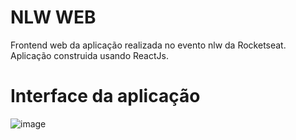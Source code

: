 # NLW WEB
Frontend web da aplicação realizada no evento nlw da Rocketseat. Aplicação construida usando ReactJs.

# Interface da aplicação
![image](https://user-images.githubusercontent.com/42443254/200183473-187fc161-b3ef-4e09-a2a2-c0dd2db42d1e.png)
